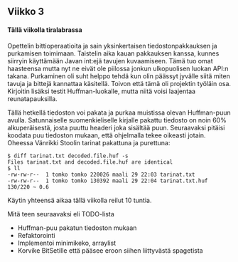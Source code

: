 ## Viikko 3

#### Tällä viikolla tiralabrassa
Opettelin bittioperaatioita ja sain yksinkertaisen tiedostonpakkauksen ja purkamisen toimimaan.
Taistelin aika kauan pakkauksen kanssa, kunnes siirryin käyttämään Javan int:ejä tavujen kuvaamiseen.
Tämä tuo omat haasteensa mutta nyt ne eivät ole piilossa jonkun ulkopuolisen luokan API:n takana. 
Purkaminen oli suht helppo tehdä kun olin päässyt jyvälle siitä miten tavuja ja bittejä kannattaa käsitellä.
Toivon että tämä oli projektin työläin osa. 
Kirjoitin lisäksi testit Huffman-luokalle, mutta niitä voisi laajentaa reunatapauksilla.

Tällä hetkellä tiedoston voi pakata ja purkaa muistissa olevan Huffman-puun avulla.
Satunnaiselle suomenkieliselle kirjalle pakattu tiedosto on noin 60% alkuperäisestä, josta puuttu headeri joka sisältää puun. 
Seuraavaksi pitäisi koodata puu tiedoston mukaan, että ohjelmalla tekee oikeasti jotain. 
Oheessa Vänrikki Stoolin tarinat pakattuna ja purettuna: 

```
$ diff tarinat.txt decoded.file.huf -s
Files tarinat.txt and decoded.file.huf are identical
$ ll
-rw-rw-r--  1 tomko tomko 220026 maali 29 22:03 tarinat.txt
-rw-rw-r--  1 tomko tomko 130392 maali 29 22:04 tarinat.txt.huf
130/220 ~ 0.6
```

Käytin yhteensä aikaa tällä viikolla reilut 10 tuntia.

Mitä teen seuraavaksi eli TODO-lista

* Huffman-puu pakatun tiedoston mukaan
* Refaktorointi
* Implementoi minimikeko, arraylist
* Korvike BitSetille että pääsee eroon siihen liittyvästä spagetista 
